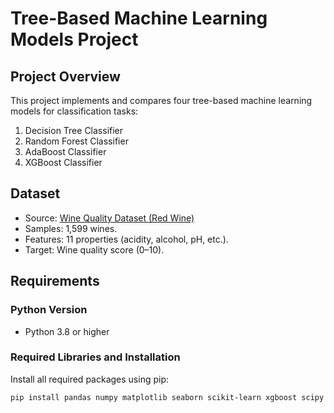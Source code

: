 # Tree-Based Machine Learning Models Project

## Project Overview

This project implements and compares four tree-based machine learning models for classification tasks:
1. Decision Tree Classifier
2. Random Forest Classifier
3. AdaBoost Classifier
4. XGBoost Classifier

## Dataset
- Source: [Wine Quality Dataset (Red Wine)](https://archive.ics.uci.edu/dataset/186/wine+quality)  
- Samples: 1,599 wines.  
- Features: 11 properties (acidity, alcohol, pH, etc.).
- Target: Wine quality score (0–10).

## Requirements

### Python Version
- Python 3.8 or higher

### Required Libraries and Installation

Install all required packages using pip:

```bash
pip install pandas numpy matplotlib seaborn scikit-learn xgboost scipy
```